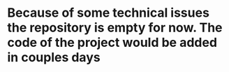# Because of some technical issues the repository is empty for now. The code of the project would be added in couples days
